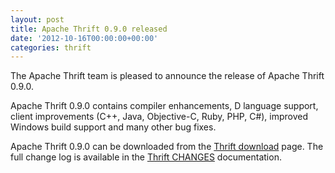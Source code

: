```yaml
---
layout: post
title: Apache Thrift 0.9.0 released
date: '2012-10-16T00:00:00+00:00'
categories: thrift
---
```

<p>
The Apache Thrift team is pleased to announce the release of Apache Thrift 0.9.0.
</p>
<p>
Apache Thrift 0.9.0 contains compiler enhancements, D language support, client improvements (C++, Java, Objective-C, Ruby, PHP, C#), improved Windows build support and many other bug fixes. 
</p>
<p>
Apache Thrift 0.9.0 can be downloaded from the <a href="http://thrift.apache.org/download/">Thrift download</a> page. The full change log is available in the <a href="http://svn.apache.org/repos/asf/thrift/branches/0.9.x/CHANGES">Thrift CHANGES</a> documentation.
</p>
